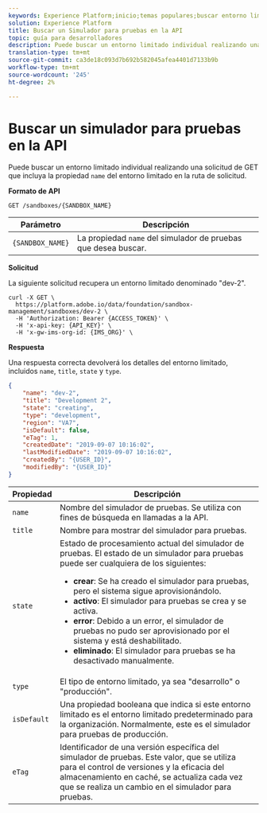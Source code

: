 ```yaml
---
keywords: Experience Platform;inicio;temas populares;buscar entorno limitado;buscar un simulador de pruebas
solution: Experience Platform
title: Buscar un Simulador para pruebas en la API
topic: guía para desarrolladores
description: Puede buscar un entorno limitado individual realizando una solicitud de GET que incluya la propiedad name del entorno limitado en la ruta de solicitud.
translation-type: tm+mt
source-git-commit: ca3de18c093d7b692b582045afea4401d7133b9b
workflow-type: tm+mt
source-wordcount: '245'
ht-degree: 2%

---
```



# Buscar un simulador para pruebas en la API

Puede buscar un entorno limitado individual realizando una solicitud de GET que incluya la propiedad `name` del entorno limitado en la ruta de solicitud.

**Formato de API**

```http
GET /sandboxes/{SANDBOX_NAME}
```

| Parámetro | Descripción |
| --- | --- |
| `{SANDBOX_NAME}` | La propiedad `name` del simulador de pruebas que desea buscar. |

**Solicitud**

La siguiente solicitud recupera un entorno limitado denominado &quot;dev-2&quot;.

```shell
curl -X GET \
  https://platform.adobe.io/data/foundation/sandbox-management/sandboxes/dev-2 \
  -H 'Authorization: Bearer {ACCESS_TOKEN}' \
  -H 'x-api-key: {API_KEY}' \
  -H 'x-gw-ims-org-id: {IMS_ORG}' \
```

**Respuesta**

Una respuesta correcta devolverá los detalles del entorno limitado, incluidos `name`, `title`, `state` y `type`.

```json
{
    "name": "dev-2",
    "title": "Development 2",
    "state": "creating",
    "type": "development",
    "region": "VA7",
    "isDefault": false,
    "eTag": 1,
    "createdDate": "2019-09-07 10:16:02",
    "lastModifiedDate": "2019-09-07 10:16:02",
    "createdBy": "{USER_ID}",
    "modifiedBy": "{USER_ID}"
}
```

| Propiedad | Descripción |
| --- | --- |
| `name` | Nombre del simulador de pruebas. Se utiliza con fines de búsqueda en llamadas a la API. |
| `title` | Nombre para mostrar del simulador para pruebas. |
| `state` | Estado de procesamiento actual del simulador de pruebas. El estado de un simulador para pruebas puede ser cualquiera de los siguientes: <ul><li>**crear**: Se ha creado el simulador para pruebas, pero el sistema sigue aprovisionándolo.</li><li>**activo**: El simulador para pruebas se crea y se activa.</li><li>**error**: Debido a un error, el simulador de pruebas no pudo ser aprovisionado por el sistema y está deshabilitado.</li><li>**eliminado**: El simulador para pruebas se ha desactivado manualmente.</li></ul> |
| `type` | El tipo de entorno limitado, ya sea &quot;desarrollo&quot; o &quot;producción&quot;. |
| `isDefault` | Una propiedad booleana que indica si este entorno limitado es el entorno limitado predeterminado para la organización. Normalmente, este es el simulador para pruebas de producción. |
| `eTag` | Identificador de una versión específica del simulador de pruebas. Este valor, que se utiliza para el control de versiones y la eficacia del almacenamiento en caché, se actualiza cada vez que se realiza un cambio en el simulador para pruebas. |